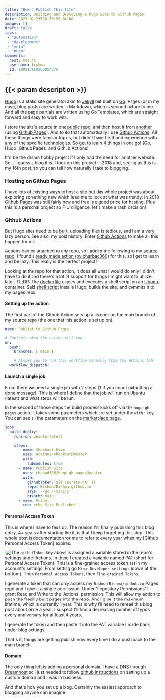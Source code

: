 ```yaml
---
title: "How I Publish This Site"
description: Building and Deploying a Hugo Site to Github Pages
date: 2023-02-23T20:30:55-08:00
images: []
draft: false
tags: 
 - "automation"
 - "development" 
 - "meta"
 - "hugo"
comments:
  host: mas.to
  username: bishma
  id: 109917910205854376
---
```


## {{< param description >}}

[Hugo](https://gohugo.io/) is a static site generator akin to [Jekyll](https://jekyllrb.com/) but built on [Go](https://go.dev/). Pages (or in my case, blog posts) are written in Markdown, which is second nature to me. And all the page partials are written using Go Templates, which are straight forward and easy to work with.

I store the site's source in one [public repo](https://github.com/Bishma/blog), and then host it from [another](https://github.com/Bishma/Bishma.github.io) (using [Github Pages](https://pages.github.com/)). And to do that automatically I use [Github Actions](https://github.com/features/actions). All these things were familiar topics, but didn't have firsthand experience with any of the specific technologies. So get to learn 4 things in one go! (Go, Hugo, Github Pages, and Github Actions)

It'd be the dream hobby project if I only had the need for another website. So... I guess a blog it is. I took on this project in 2018 and, seeing as this is my 16th post, so you can tell how naturally I take to blogging.

### Hosting on Github Pages

I have lots of existing ways to host a site but this whole project was about exploring something new which lead me to look at what was trendy. In 2018 [Github Pages](https://pages.github.com/) was still fairly new and free is a good price for hosting. Plus this is a personal project so F-U diligence, let's make a rash decision!

### Github Actions

But Hugo sites need to be [built](https://gohugo.io/getting-started/usage/#build-your-site), uploading files is tedious, and I am a very lazy person. See also, my post history. Enter [Github Actions](https://github.com/features/actions) to make all this happen for me.

Actions can be attached to any repo, so I added the following to my [source repo](https://github.com/Bishma/blog). I found a [ready made action (by charbad360)](https://github.com/marketplace/actions/hugo-to-gh-pages) for this, so I get to learn and be lazy. This really is the perfect project! 

Looking at the repo for that action, it does all what I would do only I didn't have to do it and there's a lot of support for things I might want to utilize later. TL;DR: The [dockerfile](https://docs.docker.com/engine/reference/builder/) copies and executes a shell script on an [Ubuntu](https://ubuntu.com/) container. Said [shell script](https://github.com/chabad360/hugo-gh-pages/blob/master/docker-entrypoint.sh) installs Hugo, builds the site, and commits it to my pages repo.

#### Setting up the action

The first part of the Github Action sets up a listener on the main branch of my source repo (the one that this action is set up on).

```yaml
name: Publish to Github Pages

# Controls when the action will run. 
on:
  push:
    branches: [ main ]

    # Allows you to run this workflow manually from the Actions tab
  workflow_dispatch:
```

#### Launch a single job

From there we need a single job with 2 steps (3 if you count outputting a done message). This is where I define that the job will run on Ubuntu (latest) and what steps will be run.

In the second of those steps the build process kicks off via the `hugo-gh-pages` action. It takes some parameters which are set under the `with:` key. You can see all the parameters on the [marketplace page](https://github.com/marketplace/actions/hugo-to-gh-pages).

```yaml
jobs:
  build-deploy:
    runs-on: ubuntu-latest

    steps:
      - name: Checkout Repo
        uses: actions/checkout@master
        with:
          submodules: true
      - name: Publish Site
        uses: chabad360/hugo-gh-pages@master
        with:
          githubToken: ${{ secrets.PAT }}
          repo: Bishma/Bishma.github.io
          args: --gc --minify
          branch: main
      - name: Output
        run: echo Site Published
```

#### Personal Access Token

This is where I have to fess up. The reason I'm finally publishing this blog entry, 4+ years after starting the it, is that I keep forgetting this step. This whole post is documentation for me to refer to every year when my [Github Personal Access Token] expires.

<img src="/images/how-i-publish-this-site-with-github-actions/settings.png" align="left" hspace="2"> The `githubToken` key above is assigned a variable stored in the repo's settings under Actions. In there I created a variable named PAT (short for Personal Access Token). This is a fine-grained access token set in my account's settings. From setting go to `<> Developer settings` (down at the bottom). Then `Personal Access Tokens`, then `Fine-grained Tokens`.

I generate a token that can only access my `Bishma/Bishma/github.io` Pages repo and I give it a single permission. Under 'Repository Permissions' I grant Read and Write to the 'Actions' permission. This will allow my action to push the freshly built pages into the repo. And I give it the maximum lifetime, which is currently 1 year. This is why I'll need to reread this blog post about once a year. I suspect I'll find a decreasing number of typos every anniversary for at least 4 years.

I generate the token and then paste it into the PAT variable I made back under blog settings.

That's it, things are getting publish now every time I do a push back to the main branch.

#### Domain

The only thing left is adding a personal domain. I have a DNS through [Dreamhost](https://www.dreamhost.com/) so I just needed to follow [github instructions](https://docs.github.com/en/pages/configuring-a-custom-domain-for-your-github-pages-site/managing-a-custom-domain-for-your-github-pages-site) on setting up a custom domain and I was in business.

And that's how you set up a blog. Certainly the easiest approach to blogging anyone can imagine.
